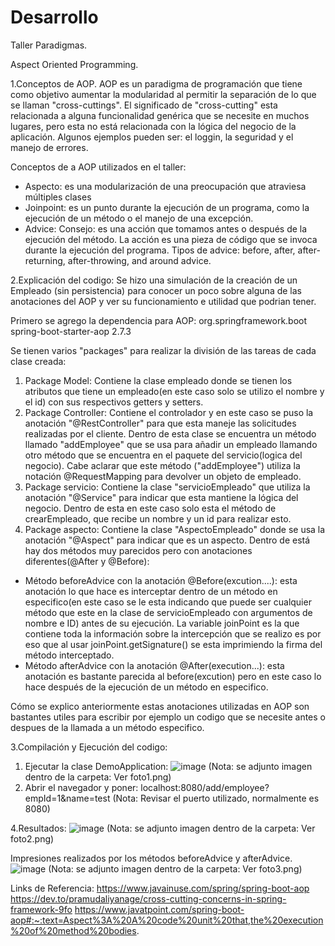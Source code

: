 # Desarrollo
Taller Paradigmas.

Aspect Oriented Programming. 

1.Conceptos de AOP. 
AOP es un paradigma de programación que tiene como objetivo aumentar la modularidad al permitir la separación de lo que se llaman "cross-cuttings". El significado de "cross-cutting" esta relacionada a alguna funcionalidad genérica que se necesite en muchos lugares, pero esta no está relacionada con la lógica del negocio de la aplicación. Algunos ejemplos pueden ser: el loggin, la seguridad y el manejo de errores.

Conceptos de a AOP utilizados en el taller:
* Aspecto: es una modularización de una preocupación que atraviesa múltiples clases
* Joinpoint: es un punto durante la ejecución de un programa, como la ejecución de un método o el manejo de una excepción.
* Advice: Consejo: es una acción que tomamos antes o después de la ejecución del método. La acción es una pieza de código que se invoca durante la ejecución del programa. Tipos de advice: before, after, after-returning, after-throwing, and around advice.

2.Explicación del codigo:
Se hizo una simulación de la creación de un Empleado (sin persistencia) para conocer un poco sobre alguna de las anotaciones del AOP y ver su funcionamiento e utilidad que podrian tener. 

Primero se agrego la dependencia para AOP:
<dependency>
			<groupId>org.springframework.boot</groupId>
			<artifactId>spring-boot-starter-aop</artifactId>
			<version>2.7.3</version>
</dependency>

 Se tienen varios "packages" para realizar la división de las tareas de cada clase creada:
 1. Package Model: Contiene la clase empleado donde se tienen los atributos que tiene un empleado(en este caso solo se utilizo el nombre y el id) con sus respectivos getters y setters.
 2. Package Controller: Contiene el controlador y en este caso se puso la anotación "@RestController" para que esta maneje las solicitudes realizadas por el cliente. Dentro de esta clase se encuentra un método llamado "addEmployee" que se usa para añadir un empleado llamando otro método que se encuentra en el paquete del servicio(logica del negocio). Cabe aclarar que este método ("addEmployee") utiliza la notación @RequestMapping para devolver un objeto de empleado. 
3. Package servicio: Contiene la clase "servicioEmpleado" que utiliza la anotación "@Service" para indicar que esta mantiene la lógica del negocio. Dentro de esta en este caso solo esta el método de crearEmpleado, que recibe un nombre y un id para realizar esto.
4. Package aspecto: Contiene la clase "AspectoEmpleado" donde se usa la anotación "@Aspect" para indicar que es un aspecto. Dentro de está hay dos métodos muy parecidos pero con anotaciones diferentes(@After y @Before):
  * Método beforeAdvice con la anotación @Before(excution....): esta anotación lo que hace es interceptar dentro de un método en especifico(en este caso se le esta indicando que puede ser cualquier método que este en la clase de servicioEmpleado con argumentos de nombre e ID) antes de su ejecución. La variable joinPoint es la que contiene toda la información sobre la intercepción que se realizo es por eso que al usar joinPoint.getSignature() se esta imprimiendo la firma del método interceptado.
  * Método afterAdvice con la anotación @After(execution...): esta anotación es bastante parecida al before(excution) pero en este caso lo hace después de la ejecución de un método en especifico. 

Cómo se explico anteriormente estas anotaciones utilizadas en AOP son bastantes utiles para escribir por ejemplo un codigo que se necesite antes o despues de la llamada a un método especifico. 

3.Compilación y Ejecución del codigo:
  1. Ejecutar la clase DemoApplication:
  ![image](https://user-images.githubusercontent.com/80464818/188250398-aca8a2ed-088a-4ddd-a2da-8449cd05bab9.png)
  (Nota: se adjunto imagen dentro de la carpeta: Ver foto1.png)
  2. Abrir el navegador y poner: localhost:8080/add/employee?empId=1&name=test (Nota: Revisar el puerto utilizado, normalmente es 8080)

4.Resultados:
![image](https://user-images.githubusercontent.com/80464818/188250504-7c72a86b-d01a-4fb7-8f7f-eb3c56857471.png)
(Nota: se adjunto imagen dentro de la carpeta: Ver foto2.png)

Impresiones realizados por los métodos beforeAdvice y afterAdvice. 
![image](https://user-images.githubusercontent.com/80464818/188250512-bd9336f4-81d9-4ee3-bc44-98609afe5aed.png)
(Nota: se adjunto imagen dentro de la carpeta: Ver foto3.png)

Links de Referencia:
https://www.javainuse.com/spring/spring-boot-aop
https://dev.to/pramudaliyanage/cross-cutting-concerns-in-spring-framework-9fo
https://www.javatpoint.com/spring-boot-aop#:~:text=Aspect%3A%20A%20code%20unit%20that,the%20execution%20of%20method%20bodies.

